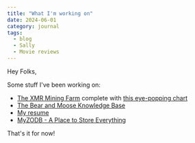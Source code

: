 ```yaml
---
title: "What I'm working on"
date: 2024-06-01
category: journal
tags: 
  - blog
  - Sally
  - Movie reviews
---
```

Hey Folks,

Some stuff I've been working on:

* [The XMR Mining Farm](https://xmr.osoyalce.com/) complete with [this eye-popping chart](https://xmr.osoyalce.com/2024/05/29/XMR-Earnings.html)
* [The Bear and Moose Knowledge Base](https://kb.osoyalce.com/)
* [My resume](https://nadim-daniel.ghaznavi.org)
* [MyZODB - A Place to Store Everything](https://myzodb.ozoyalce.com/) 

That's it for now! 

